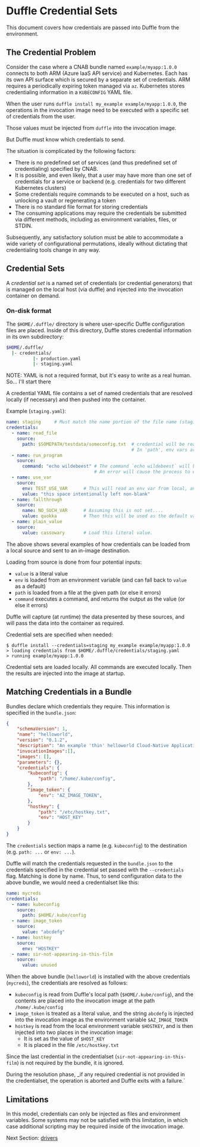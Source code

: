 # Duffle Credential Sets

This document covers how credentials are passed into Duffle from the environment.

## The Credential Problem

Consider the case where a CNAB bundle named `example/myapp:1.0.0` connects to both ARM (Azure IaaS API service) and Kubernetes. Each has its own API surface which is secured by a separate set of credentials. ARM requires a periodically expiring token managed via `az`. Kubernetes stores credentialing information in a `KUBECONFIG` YAML file.

When the user runs `duffle install my_example example/myapp:1.0.0`, the operations in the invocation image need to be executed with a specific set of credentials from the user.

Those values must be injected from `duffle` into the invocation image.

But Duffle must know which credentials to send.

The situation is complicated by the following factors:

- There is no predefined set of services (and thus predefined set of credentialing) specified by CNAB.
- It is possible, and even likely, that a user may have more than one set of credentials for a service or backend (e.g. credentials for two different Kubernetes clusters)
- Some credentials require commands to be executed on a host, such as unlocking a vault or regenerating a token
- There is no standard file format for storing credentials
- The consuming applications may require the credentials be submitted via different methods, including as environment variables, files, or STDIN.

Subsequently, any satisfactory solution must be able to accommodate a wide variety of configurational permutations, ideally without dictating that credentialing tools change in any way.

## Credential Sets

A *credential set* is a named set of credentials (or credential generators) that is managed on the local host (via duffle) and injected into the invocation container on demand.

### On-disk format

The `$HOME/.duffle/` directory is where user-specific Duffle configuration files are placed. Inside of this directory, Duffle stores credential information in its own subdirectory:

```bash
$HOME/.duffle/
  |- credentials/
          |- production.yaml
          |- staging.yaml
```

NOTE: YAML is not a required format, but it's easy to write as a real human. So... I'll start there

A credential YAML file contains a set of named credentials that are resolved locally (if necessary) and then pushed into the container.

Example (`staging.yaml`):

```yaml
name: staging     # Must match the name portion of the file name (staging.yaml)
credentials:
  - name: read_file
    source:
      path: $SOMEPATH/testdata/someconfig.txt  # credential will be read from this file
                                               # In 'path', env vars are evaluated.
  - name: run_program
    source:
      command: "echo wildebeest" # The command `echo wildebeest` will be executed
                                 # An error will cause the process to exit
  - name: use_var
    source:
      env: TEST_USE_VAR      # This will read an env var from local, and copy to dest
      value: "this space intentionally left non-blank"
  - name: fallthrough
    source:
      name: NO_SUCH_VAR      # Assuming this is not set....
      value: quokka          # Then this will be used as the default value
  - name: plain_value
    source:
      value: cassowary       # Load this literal value.
```

The above shows several examples of how credentials can be loaded from a local source and
sent to an in-image destination.

Loading from source is done from four potential inputs:

- `value` is a literal value
- `env` is loaded from an environment variable (and can fall back to `value` as a default)
- `path` is loaded from a file at the given path (or else it errors)
- `command` executes a command, and returns the output as the value (or else it errors)

Duffle will capture (at runtime) the data presented by these sources, and will pass the data into the container as required.

Credential sets are specified when needed:

```console
$ duffle install --credentials=staging my_example example/myapp:1.0.0
> loading credentials from $HOME/.duffle/credentials/staging.yaml
> running example/myapp:1.0.0
```

Credential sets are loaded locally. All commands are executed locally. Then the results are injected into the image at startup.

## Matching Credentials in a Bundle

Bundles declare which credentials they require. This information is specified in the `bundle.json`:

```json
{
    "schemaVersion": 1,
    "name": "helloworld",
    "version": "0.1.2",
    "description": "An example 'thin' helloworld Cloud-Native Application Bundle",
    "invocationImages":[],
    "images": [],
    "parameters": {},
    "credentials": {
        "kubeconfig": {
            "path": "/home/.kube/config",
        },
        "image_token": {
            "env": "AZ_IMAGE_TOKEN",
        },
        "hostkey": {
            "path": "/etc/hostkey.txt",
            "env": "HOST_KEY"
        }
    }
}
```

The `credentials` section maps a name (e.g. `kubeconfig`) to the destination (e.g. `path: ...` or `env: ...`).

Duffle will match the credentials requested in the `bundle.json` to the credentials specified in the credential set passed with the `--credentials` flag. Matching is done by name. Thus, to send configuration data to the above bundle, we would need a credentialset like this:

```yaml
name: mycreds
credentials:
  - name: kubeconfig
    source:
      path: $HOME/.kube/config
  - name: image_token
    source:
      value: "abcdefg"
  - name: hostkey
    source:
      env: "HOSTKEY"
  - name: sir-not-appearing-in-this-film
    source:
      value: unused
```

When the above bundle (`helloworld`) is installed with the above credentials (`mycreds`), the credentials are resolved as follows:

- `kubeconfig` is read from Duffle's local path (`$HOME/.kube/config`), and the contents are placed into the invocation image at the path `/home/.kube/config`
- `image_token` is treated as a literal value, and the string `abcdefg` is injected into the invocation image as the environment variable `$AZ_IMAGE_TOKEN`
- `hostkey` is read from the local environment variable `$HOSTKEY`, and is then injected into two places in the invocation image:
  - It is set as the value of `$HOST_KEY`
  - It is placed in the file `/etc/hostkey.txt`

Since the last credential in the credentialset (`sir-not-appearing-in-this-film`) is not required by the bundle, it is ignored.

During the resolution phase, _if any required credential is not provided in the credentialset, the operation is aborted and Duffle exits with a failure.`

## Limitations

In this model, credentials can only be injected as files and environment variables. Some systems may not be satisfied with this limitation, in which case additional scripting may be required inside of the invocation image.

Next Section: [drivers](202-drivers.md)